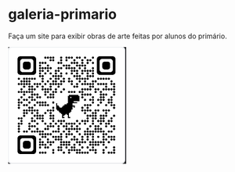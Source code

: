 # galeria-primario
Faça um site para exibir obras de arte feitas por alunos do primário.

![QrCode](qrcode.png)
